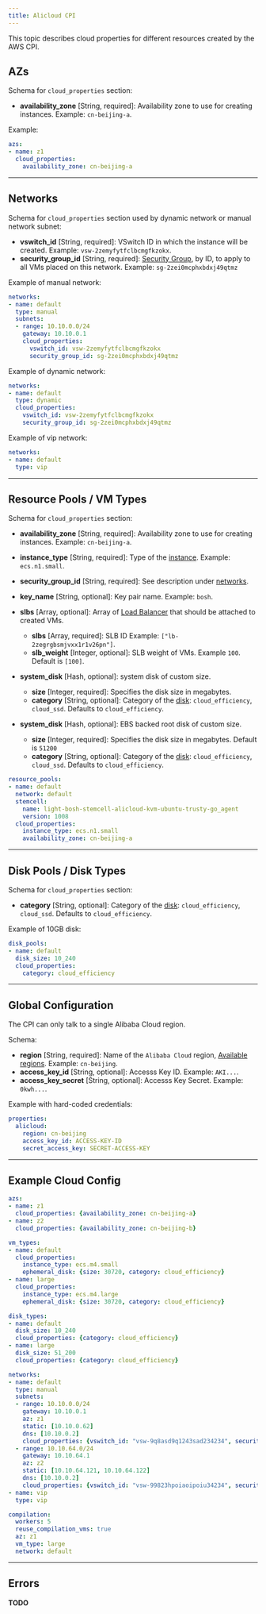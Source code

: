 ```yaml
---
title: Alicloud CPI
---
```


This topic describes cloud properties for different resources created by the AWS CPI.

## <a id='azs'></a> AZs

Schema for `cloud_properties` section:

* **availability_zone** [String, required]: Availability zone to use for creating instances. Example: `cn-beijing-a`.

Example:

```yaml
azs:
- name: z1
  cloud_properties:
    availability_zone: cn-beijing-a
```

---
## <a id='networks'></a> Networks

Schema for `cloud_properties` section used by dynamic network or manual network subnet:

* **vswitch_id** [String, required]: VSwitch ID in which the instance will be created. Example: `vsw-2zemyfytfclbcmgfkzokx`.
* **security_group_id** [String, required]: [Security Group](https://www.alibabacloud.com/help/zh/doc-detail/25468.htm), by ID, to apply to all VMs placed on this network. Example: `sg-2zei0mcphxbdxj49qtmz`

Example of manual network:

```yaml
networks:
- name: default
  type: manual
  subnets:
  - range: 10.10.0.0/24
    gateway: 10.10.0.1
    cloud_properties:
      vswitch_id: vsw-2zemyfytfclbcmgfkzokx
      security_group_id: sg-2zei0mcphxbdxj49qtmz
```

Example of dynamic network:

```yaml
networks:
- name: default
  type: dynamic
  cloud_properties:
    vswitch_id: vsw-2zemyfytfclbcmgfkzokx
    security_group_id: sg-2zei0mcphxbdxj49qtmz
```

Example of vip network:

```yaml
networks:
- name: default
  type: vip
```

---
## <a id='resource-pools'></a> Resource Pools / VM Types

Schema for `cloud_properties` section:

* **availability_zone** [String, required]: Availability zone to use for creating instances. Example: `cn-beijing-a`.
* **instance_type** [String, required]: Type of the [instance](https://www.alibabacloud.com/help/zh/doc-detail/25378.htm/). Example: `ecs.n1.small`.
* **security_group_id** [String, required]: See description under [networks](#networks). 
* **key_name** [String, optional]: Key pair name. Example: `bosh`.
* **slbs** [Array, optional]: Array of [Load Balancer](https://www.alibabacloud.com/help/zh/product/27537.htm) that should be attached to created VMs. 
  * **slbs** [Array, required]: SLB ID Example: `["lb-2zegrgbsmjvxx1r1v26pn"]`. 
  * **slb_weight** [Integer, optional]: SLB weight of VMs. Example `100`. Default is `[100]`.
* **system_disk** [Hash, optional]: system disk of custom size.
    * **size** [Integer, required]: Specifies the disk size in megabytes.
    * **category** [String, optional]: Category of the [disk](https://www.alibabacloud.com/help/doc-detail/25383.htm): `cloud_efficiency`, `cloud_ssd`. Defaults to `cloud_efficiency`.

* **system_disk** [Hash, optional]: EBS backed root disk of custom size.
    * **size** [Integer, required]: Specifies the disk size in megabytes. Default is `51200`
    * **category** [String, optional]: Category of the [disk](https://www.alibabacloud.com/help/doc-detail/25383.htm): `cloud_efficiency`, `cloud_ssd`. Defaults to `cloud_efficiency`.
    
```yaml
resource_pools:
- name: default
  network: default
  stemcell:
    name: light-bosh-stemcell-alicloud-kvm-ubuntu-trusty-go_agent
    version: 1008
  cloud_properties:
    instance_type: ecs.n1.small
    availability_zone: cn-beijing-a
```

---
## <a id='disk-pools'></a> Disk Pools / Disk Types

Schema for `cloud_properties` section:

* **category** [String, optional]: Category of the [disk](https://www.alibabacloud.com/help/doc-detail/25383.htm): `cloud_efficiency`, `cloud_ssd`. Defaults to `cloud_efficiency`.

Example of 10GB disk:

```yaml
disk_pools:
- name: default
  disk_size: 10_240
  cloud_properties:
    category: cloud_efficiency
```

---
## <a id='global'></a> Global Configuration

The CPI can only talk to a single Alibaba Cloud region. 

Schema:

* **region** [String, required]: Name of the `Alibaba Cloud` region, [Available regions](https://www.alibabacloud.com/help/doc-detail/40654.htm). Example: `cn-beijing`.
* **access\_key\_id** [String, optional]: Accesss Key ID. Example: `AKI...`.
* **access\_key\_secret** [String, optional]: Accesss Key Secret. Example: `0kwh...`.

Example with hard-coded credentials:

```yaml
properties:
  alicloud:
    region: cn-beijing
    access_key_id: ACCESS-KEY-ID
    secret_access_key: SECRET-ACCESS-KEY
```

---
## <a id='cloud-config'></a> Example Cloud Config

```yaml
azs:
- name: z1
  cloud_properties: {availability_zone: cn-beijing-a}
- name: z2
  cloud_properties: {availability_zone: cn-beijing-b}

vm_types:
- name: default
  cloud_properties:
    instance_type: ecs.m4.small
    ephemeral_disk: {size: 30720, category: cloud_efficiency}
- name: large
  cloud_properties:
    instance_type: ecs.m4.large
    ephemeral_disk: {size: 30720, category: cloud_efficiency}

disk_types:
- name: default
  disk_size: 10_240
  cloud_properties: {category: cloud_efficiency}
- name: large
  disk_size: 51_200
  cloud_properties: {category: cloud_efficiency}

networks:
- name: default
  type: manual
  subnets:
  - range: 10.10.0.0/24
    gateway: 10.10.0.1
    az: z1
    static: [10.10.0.62]
    dns: [10.10.0.2]
    cloud_properties: {vswitch_id: "vsw-9q8asd9q1243sad234234", security_group_id: "sg-a98234oiwoierupoi"}
  - range: 10.10.64.0/24
    gateway: 10.10.64.1
    az: z2
    static: [10.10.64.121, 10.10.64.122]
    dns: [10.10.0.2]
    cloud_properties: {vswitch_id: "vsw-99823hpoiaoipoiu34234", security_group_id: "sg-9uoiuere993499f"}
- name: vip
  type: vip

compilation:
  workers: 5
  reuse_compilation_vms: true
  az: z1
  vm_type: large
  network: default
```

---
## <a id='errors'></a> Errors

**TODO**